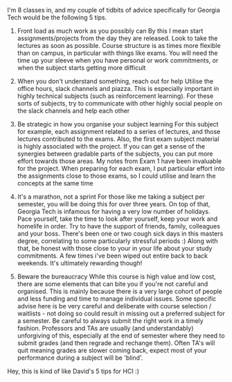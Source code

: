 I'm 8 classes in, and my couple of tidbits of advice specifically for Georgia Tech would be the following 5 tips.

1) Front load as much work as you possibly can
By this I mean start assignments/projects from the day they are released. Look to take the lectures as soon as possible. Course structure is as times more flexible than on campus, in particular with things like exams. You will need the time up your sleeve when you have personal or work commitments, or when the subject starts getting more difficult

2) When you don't understand something, reach out for help
Utilise the office hours, slack channels and piazza. This is especially important in highly technical subjects (such as reinforcement learning). For these sorts of subjects, try to communicate with other highly social people on the slack channels and help each other

3) Be strategic in how you organise your subject learning
For this subject for example, each assignment related to a series of lectures, and those lectures contributed to the exams. Also, the first exam subject material is highly associated with the project. If you can get a sense of the synergies between gradable parts of the subjects, you can put more effort towards those areas. My notes from Exam 1 have been invaluable for the project. When preparing for each exam, I put particular effort into the assignments close to those exams, so I could utilise and learn the concepts at the same time

4) It's a marathon, not a sprint
For those like me taking a subject per semester, you will be doing this for over three years. On top of that, Georgia Tech is infamous for having a very low number of holidays. Pace yourself, take the time to look after yourself, keep your work and homelife in order. Try to have the support of friends, family, colleagues and your boss. There's been one or two cough sick days in this masters degree, correlating to some particularly stressful periods :) Along with that, be honest with those close to your in your life about your study commitments. A few times i've been wiped out entire back to back weekends. It's ultimately rewarding though!

5) Beware the bureaucracy
While this course is high value and low cost, there are some elements that can bite you if you're not careful and organised. This is mainly because there is a very large cohort of people and less funding and time to manage individual issues. Some specific advise here is be very careful and deliberate with course selection / waitlists - not doing so could result in missing out a preferred subject for a semester. Be careful to always submit the right work in a timely fashion. Professors and TAs are usually (and understandably) unforgiving of this, especially at the end of semester where they need to submit grades (and then regrade and rechange them). Often TA's will quit meaning grades are slower coming back, expect most of your performance during a subject will be 'blind'.

Hey, this is kind of like David's 5 tips for HCI :)
